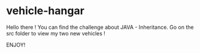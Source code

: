 # vehicle-hangar

Hello there ! You can find the challenge about JAVA - Inheritance.
Go on the src folder to view my two new vehicles !

ENJOY!
